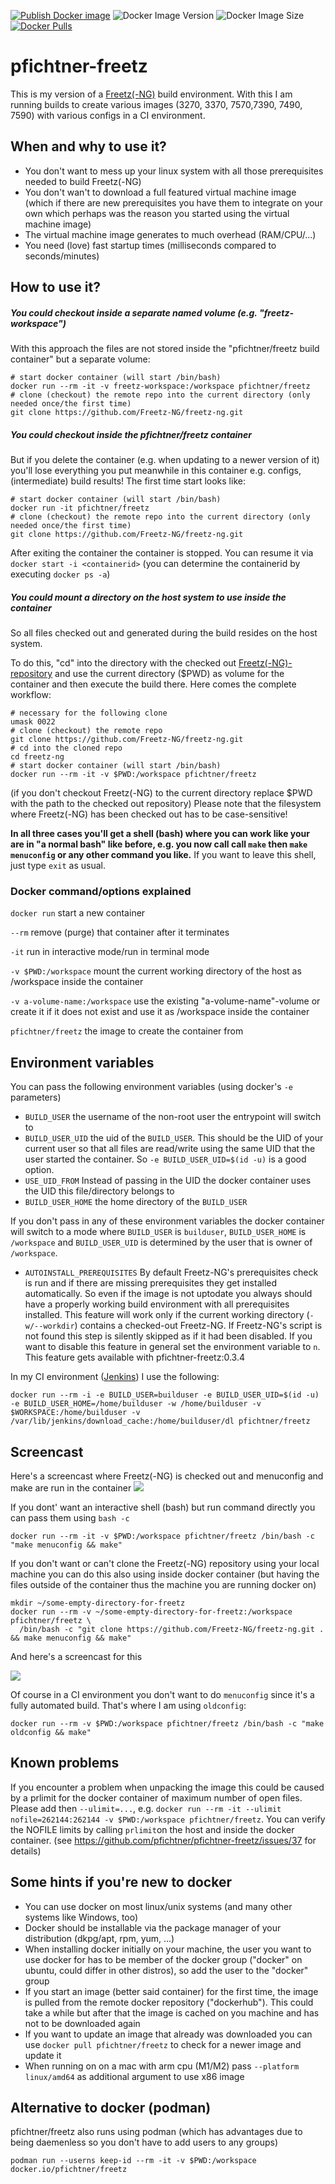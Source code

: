 [![Publish Docker image](https://github.com/pfichtner/pfichtner-freetz/actions/workflows/docker-publish.yml/badge.svg)](https://github.com/pfichtner/pfichtner-freetz/actions/workflows/docker-publish.yml)
![Docker Image Version](https://img.shields.io/docker/v/pfichtner/pfichtner-freetz)
![Docker Image Size](https://img.shields.io/docker/image-size/pfichtner/pfichtner-freetz)
[![Docker Pulls](https://img.shields.io/docker/pulls/pfichtner/freetz.svg?maxAge=604800)](https://hub.docker.com/r/pfichtner/freetz/)

# pfichtner-freetz
This is my version of a [Freetz(-NG)](https://github.com/Freetz-NG/freetz-ng) build environment. With this I am running builds to create various images (3270, 3370, 7570,7390, 7490, 7590) with various configs in a CI environment. 

## When and why to use it? 
- You don't want to mess up your linux system with all those prerequisites needed to build Freetz(-NG)
- You don't wan't to download a full featured virtual machine image (which if there are new prerequisites you have them to integrate on your own which perhaps was the reason you started using the virtual machine image)
- The virtual machine image generates to much overhead (RAM/CPU/...)
- You need (love) fast startup times (milliseconds compared to seconds/minutes)

## How to use it? 
##### You could checkout inside a separate named volume (e.g. "freetz-workspace")
With this approach the files are not stored inside the "pfichtner/freetz build container" but a separate volume: 
```
# start docker container (will start /bin/bash)
docker run --rm -it -v freetz-workspace:/workspace pfichtner/freetz
# clone (checkout) the remote repo into the current directory (only needed once/the first time)
git clone https://github.com/Freetz-NG/freetz-ng.git
```

##### You could checkout inside the pfichtner/freetz container 
But if you delete the container (e.g. when updating to a newer version of it) you'll lose everything you put meanwhile in this container e.g. configs, (intermediate) build results! 
The first time start looks like: 
```
# start docker container (will start /bin/bash)
docker run -it pfichtner/freetz
# clone (checkout) the remote repo into the current directory (only needed once/the first time)
git clone https://github.com/Freetz-NG/freetz-ng.git
```

After exiting the container the container is stopped. You can resume it via ```docker start -i <containerid>``` (you can determine the containerid by executing ```docker ps -a```)

##### You could mount a directory on the host system to use inside the container
So all files checked out and generated during the build resides on the host system. 

To do this, "cd" into the directory with the checked out [Freetz(-NG)-repository](https://github.com/Freetz-NG/freetz-ng) and use the current directory ($PWD) as volume for the container and then execute the build there. Here comes the complete workflow:  
```
# necessary for the following clone
umask 0022
# clone (checkout) the remote repo
git clone https://github.com/Freetz-NG/freetz-ng.git
# cd into the cloned repo
cd freetz-ng
# start docker container (will start /bin/bash)
docker run --rm -it -v $PWD:/workspace pfichtner/freetz
```
(if you don't checkout Freetz(-NG) to the current directory replace $PWD with the path to the checked out repository)
Please note that the filesystem where Freetz(-NG) has been checked out has to be case-sensitive! 

**In all three cases you'll get a shell (bash) where you can work like your are in "a normal bash" like before, e.g. you now call call `make` then `make menuconfig` or any other command you like.** If you want to leave this shell, just type `exit` as usual. 


### Docker command/options explained
```docker run``` start a new container

```--rm``` remove (purge) that container after it terminates

```-it``` run in interactive mode/run in terminal mode

```-v $PWD:/workspace``` mount the current working directory of the host as /workspace inside the container

```-v a-volume-name:/workspace``` use the existing "a-volume-name"-volume or create it if it does not exist and use it as /workspace inside the container

```pfichtner/freetz``` the image to create the container from

## Environment variables
You can pass the following environment variables (using docker's ```-e``` parameters)
- ```BUILD_USER```  the username of the non-root user the entrypoint will switch to
- ```BUILD_USER_UID``` the uid of the ```BUILD_USER```. This should be the UID of your current user so that all files are read/write using the same UID that the user started the container. So ```-e BUILD_USER_UID=$(id -u)``` is a good option. 
- ```USE_UID_FROM``` Instead of passing in the UID the docker container uses the UID this file/directory belongs to
- ```BUILD_USER_HOME``` the home directory of the ```BUILD_USER```

If you don't pass in any of these environment variables the docker container will switch to a mode where ```BUILD_USER``` is ```builduser```, ```BUILD_USER_HOME``` is ```/workspace``` and ```BUILD_USER_UID``` is determined by the user that is owner of ```/workspace```. 

- ```AUTOINSTALL_PREREQUISITES``` By default Freetz-NG's prerequisites check is run and if there are missing prerequisites they get installed automatically. So even if the image is not uptodate you always should have a properly working build environment with all prerequisites installed. This feature will work only if the current working directory (```-w/--workdir```) contains a checked-out Freetz-NG. If Freetz-NG's script is not found this step is silently skipped as if it had been disabled. If you want to disable this feature in general set the environment variable to ```n```. 
This feature gets available with pfichtner-freetz:0.3.4

In my CI environment ([Jenkins](https://www.jenkins.io/)) I use the following: 

```docker run --rm -i -e BUILD_USER=builduser -e BUILD_USER_UID=$(id -u) -e BUILD_USER_HOME=/home/builduser -w /home/builduser -v $WORKSPACE:/home/builduser -v /var/lib/jenkins/download_cache:/home/builduser/dl pfichtner/freetz```

## Screencast
Here's a screencast where Freetz(-NG) is checked out and menuconfig and make are run in the container
<a href="http://pfichtner.github.io/pfichtner-freetz/checkout-on-host"><img src="https://pfichtner.github.io/pfichtner-freetz/asciinema-poster.png" /></a>

If you dont' want an interactive shell (bash) but run command directly you can pass them using `bash -c`
```
docker run --rm -it -v $PWD:/workspace pfichtner/freetz /bin/bash -c "make menuconfig && make"
```

If you don't want or can't clone the Freetz(-NG) repository using your local machine you can do this also using inside docker container (but having the files outside of the container thus the machine you are running docker on)
```
mkdir ~/some-empty-directory-for-freetz
docker run --rm -v ~/some-empty-directory-for-freetz:/workspace pfichtner/freetz \
  /bin/bash -c "git clone https://github.com/Freetz-NG/freetz-ng.git . && make menuconfig && make"
```
And here's a screencast for this

<a href="http://pfichtner.github.io/pfichtner-freetz/checkout-in-container"><img src="https://pfichtner.github.io/pfichtner-freetz/asciinema-poster.png" /></a>

Of course in a CI environment you don't want to do ```menuconfig``` since it's a fully automated build. That's where I am using ```oldconfig```: 
```
docker run --rm -v $PWD:/workspace pfichtner/freetz /bin/bash -c "make oldconfig && make"
```

## Known problems
If you encounter a problem when unpacking the image this could be caused by a prlimit for the docker container of maximum number of open files. Please add then ```--ulimit=...```, e.g. ```docker run --rm -it --ulimit nofile=262144:262144 -v $PWD:/workspace pfichtner/freetz```. You can verify the NOFILE limits by calling ```prlimit```on the host and inside the docker container. (see https://github.com/pfichtner/pfichtner-freetz/issues/37 for details)

## Some hints if you're new to docker
- You can use docker on most linux/unix systems (and many other systems like Windows, too)
- Docker should be installable via the package manager of your distribution (dkpg/apt, rpm, yum, ...)
- When installing docker initially on your machine, the user you want to use docker for has to be member of the docker group ("docker" on ubuntu, could differ in other distros), so add the user to the "docker" group
- If you start an image (better said container) for the first time, the image is pulled from the remote docker repository ("dockerhub"). This could take a while but after that the image is cached on you machine and has not to be downloaded again
- If you want to update an image that already was downloaded you can use `docker pull pfichtner/freetz` to check for a newer image and update it
- When running on on a mac with arm cpu (M1/M2) pass ```--platform linux/amd64``` as additional argument to use x86 image

## Alternative to docker (podman)
pfichtner/freetz also runs using podman (which has advantages due to being daemenless so you don't have to add users to any groups)
```
podman run --userns keep-id --rm -it -v $PWD:/workspace docker.io/pfichtner/freetz
```
